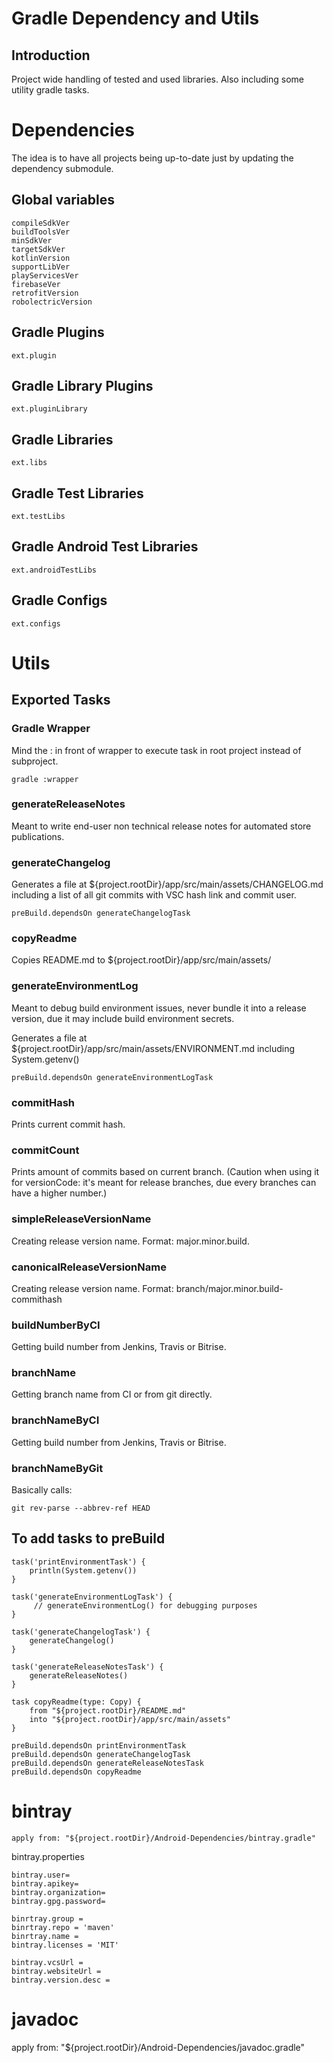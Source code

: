 # Gradle Dependency and Utils

## Introduction

Project wide handling of tested and used libraries. Also including some utility gradle tasks.

# Dependencies

The idea is to have all projects being up-to-date just by updating the dependency submodule.

## Global variables

    compileSdkVer
    buildToolsVer
    minSdkVer
    targetSdkVer
    kotlinVersion
    supportLibVer
    playServicesVer
    firebaseVer
    retrofitVersion
    robolectricVersion

## Gradle Plugins

    ext.plugin

## Gradle Library Plugins

    ext.pluginLibrary

## Gradle Libraries

    ext.libs

## Gradle Test Libraries

    ext.testLibs

## Gradle Android Test Libraries

    ext.androidTestLibs

## Gradle Configs

    ext.configs

# Utils

## Exported Tasks

### Gradle Wrapper

Mind the : in front of wrapper to execute task in root project instead of subproject.

    gradle :wrapper

### generateReleaseNotes

Meant to write end-user non technical release notes for automated store publications.

### generateChangelog

Generates a file at ${project.rootDir}/app/src/main/assets/CHANGELOG.md including a list of all git commits with VSC hash link and commit user.

    preBuild.dependsOn generateChangelogTask

### copyReadme

Copies README.md to ${project.rootDir}/app/src/main/assets/

### generateEnvironmentLog

Meant to debug build environment issues, never bundle it into a release version, due it may include build environment secrets.

Generates a file at ${project.rootDir}/app/src/main/assets/ENVIRONMENT.md including System.getenv()

    preBuild.dependsOn generateEnvironmentLogTask

### commitHash

Prints current commit hash.

### commitCount

Prints amount of commits based on current branch. (Caution when using it for versionCode: it's meant for release branches, due every branches can have a higher number.)

### simpleReleaseVersionName

Creating release version name. Format: major.minor.build.

### canonicalReleaseVersionName

Creating release version name. Format: branch/major.minor.build-commithash

### buildNumberByCI

Getting build number from Jenkins, Travis or Bitrise.

### branchName

Getting branch name from CI or from git directly.

### branchNameByCI

Getting build number from Jenkins, Travis or Bitrise.

### branchNameByGit

Basically calls:

    git rev-parse --abbrev-ref HEAD

## To add tasks to preBuild

    task('printEnvironmentTask') {
        println(System.getenv())
    }

    task('generateEnvironmentLogTask') {
         // generateEnvironmentLog() for debugging purposes
    }

    task('generateChangelogTask') {
        generateChangelog()
    }

    task('generateReleaseNotesTask') {
        generateReleaseNotes()
    }

    task copyReadme(type: Copy) {
        from "${project.rootDir}/README.md"
        into "${project.rootDir}/app/src/main/assets"
    }

    preBuild.dependsOn printEnvironmentTask
    preBuild.dependsOn generateChangelogTask
    preBuild.dependsOn generateReleaseNotesTask
    preBuild.dependsOn copyReadme

# bintray

    apply from: "${project.rootDir}/Android-Dependencies/bintray.gradle"

bintray.properties

    bintray.user=
    bintray.apikey=
    bintray.organization=
    bintray.gpg.password=

    binrtray.group =
    binrtray.repo = 'maven'
    binrtray.name =
    bintray.licenses = 'MIT'

    bintray.vcsUrl =
    bintray.websiteUrl =
    bintray.version.desc =

# javadoc

apply from: "${project.rootDir}/Android-Dependencies/javadoc.gradle"